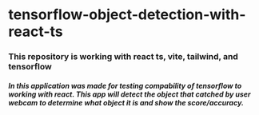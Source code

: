 # **tensorflow-object-detection-with-react-ts** 

### This repository is working with react ts, vite, tailwind, and tensorflow

##### In this application was made for testing compability of tensorflow to working with react. This app will detect the object that catched by user webcam to determine what object it is and show the score/accuracy.


